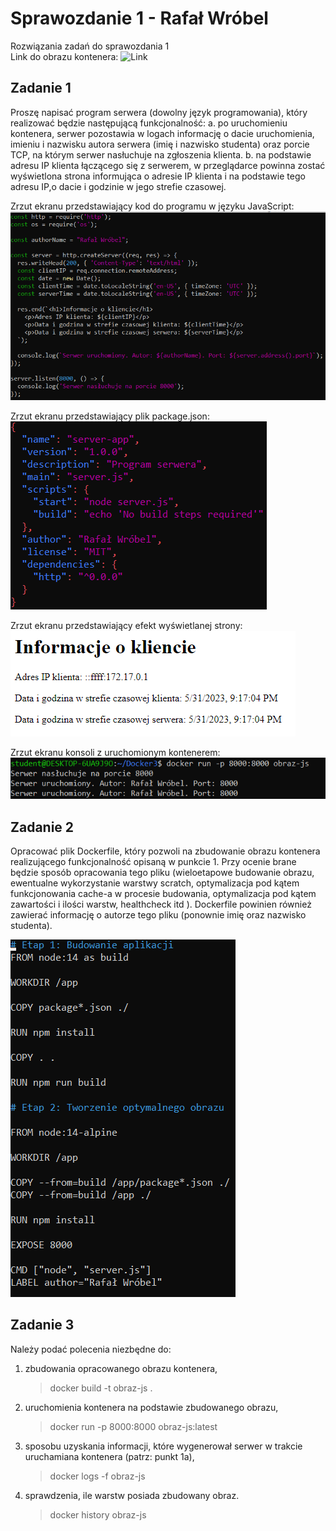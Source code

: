 # **Sprawozdanie 1 - Rafał Wróbel**
Rozwiązania zadań do sprawozdania 1  
Link do obrazu kontenera: ![Link](https://hub.docker.com/repository/docker/rwro51/zadanie1/general)

## **Zadanie 1**
Proszę napisać program serwera (dowolny język programowania), który realizować będzie następującą funkcjonalność:
a. po uruchomieniu kontenera, serwer pozostawia w logach informację o dacie uruchomienia, imieniu i nazwisku autora serwera (imię i nazwisko studenta) oraz porcie TCP, na którym serwer nasłuchuje na zgłoszenia klienta.
b. na podstawie adresu IP klienta łączącego się z serwerem, w przeglądarce powinna zostać wyświetlona strona informująca o adresie IP klienta i na podstawie tego adresu IP,o dacie i godzinie w jego strefie czasowej.

Zrzut ekranu przedstawiający kod do programu w języku JavaScript:  
![Image](Zad1_server.png "Zad1_server")

Zrzut ekranu przedstawiający plik package.json:  
![Image](Zad1_package.png "Zad1_package")

Zrzut ekranu przedstawiający efekt wyświetlanej strony:  
![Image](Zad1_strona.png "Zad1_strona")

Zrzut ekranu konsoli z uruchomionym kontenerem:  
![Image](Zad1_startServer.png "Zad1_startServer")


## **Zadanie 2**
Opracować plik Dockerfile, który pozwoli na zbudowanie obrazu kontenera realizującego funkcjonalność opisaną w punkcie 1. Przy ocenie brane będzie sposób opracowania tego pliku (wieloetapowe budowanie obrazu, ewentualne wykorzystanie warstwy scratch, optymalizacja pod kątem funkcjonowania cache-a w procesie budowania, optymalizacja pod kątem zawartości i ilości warstw, healthcheck itd ). Dockerfile powinien również zawierać informację o autorze tego pliku (ponownie imię oraz nazwisko studenta).

![Image](Zad2.png "Zad2")

## **Zadanie 3**
Należy podać polecenia niezbędne do:
1. zbudowania opracowanego obrazu kontenera,
   > docker build -t obraz-js .
   >
2. uruchomienia kontenera na podstawie zbudowanego obrazu,
   >docker run -p 8000:8000 obraz-js:latest
   >
3. sposobu uzyskania informacji, które wygenerował serwer w trakcie uruchamiana kontenera (patrz: punkt 1a),
   > docker logs -f obraz-js
   >
4. sprawdzenia, ile warstw posiada zbudowany obraz.
   > docker history obraz-js
   >
